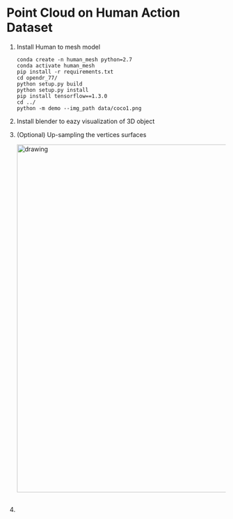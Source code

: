 # Point Cloud on Human Action Dataset

1. Install Human to mesh model 
    ```
    conda create -n human_mesh python=2.7
    conda activate human_mesh
    pip install -r requirements.txt
    cd opendr_77/ 
    python setup.py build
    python setup.py install
    pip install tensorflow==1.3.0
    cd ../
    python -m demo --img_path data/coco1.png
    ```

2. Install blender to eazy visualization of 3D object
3. (Optional) Up-sampling the vertices surfaces 
    
    <img src="doc/image857.png" alt="drawing" width="800"/> &nbsp;

4. 